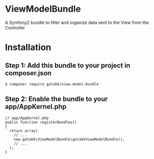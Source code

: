 # ViewModelBundle
A Symfony2 bundle to filter and organize data sent to the View from the Controller

# Installation

## Step 1: Add this bundle to your project in composer.json

```
$ composer require gotakk/view-model-bundle
```

## Step 2: Enable the bundle to your app/AppKernel.php

```
// app/AppKernel.php
public function registerBundles()
{
  return array(
    // ...
    new gotakk\ViewModelBundle\gotakkViewModelBundle(),
    // ...
  );
}
```
